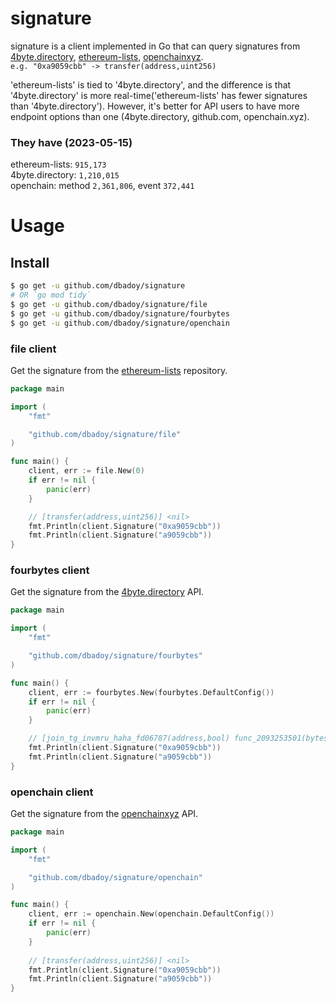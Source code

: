 # signature
signature is a client implemented in Go that can query signatures from [4byte.directory](https://www.4byte.directory/), [ethereum-lists](https://github.com/ethereum-lists/4bytes), [openchainxyz](https://openchain.xyz/signatures). <br>
`e.g. "0xa9059cbb" -> transfer(address,uint256)` <br>


'ethereum-lists' is tied to '4byte.directory', and the difference is that '4byte.directory' is more real-time('ethereum-lists' has fewer signatures than '4byte.directory'). However, it's better for API users to have more endpoint options than one (4byte.directory, github.com, openchain.xyz).

### They have (2023-05-15)
ethereum-lists: `915,173` <br>
4byte.directory: `1,210,015` <br>
openchain: method `2,361,806`, event `372,441` <br>

# Usage

## Install
```bash
$ go get -u github.com/dbadoy/signature
# OR `go mod tidy`
$ go get -u github.com/dbadoy/signature/file 
$ go get -u github.com/dbadoy/signature/fourbytes
$ go get -u github.com/dbadoy/signature/openchain
```

### file client
Get the signature from the [ethereum-lists](https://github.com/ethereum-lists/4bytes) repository.

```go
package main

import (
	"fmt"

	"github.com/dbadoy/signature/file"
)

func main() {
	client, err := file.New(0)
	if err != nil {
		panic(err)
	}

	// [transfer(address,uint256)] <nil>
	fmt.Println(client.Signature("0xa9059cbb"))
	fmt.Println(client.Signature("a9059cbb"))
}

```

### fourbytes client
Get the signature from the [4byte.directory](https://www.4byte.directory/) API.

```go
package main

import (
	"fmt"

	"github.com/dbadoy/signature/fourbytes"
)

func main() {
	client, err := fourbytes.New(fourbytes.DefaultConfig())
	if err != nil {
		panic(err)
	}

	// [join_tg_invmru_haha_fd06787(address,bool) func_2093253501(bytes) transfer(bytes4[9],bytes5[6],int48[11]) many_msg_babbage(bytes1) transfer(address,uint256)] <nil>
	fmt.Println(client.Signature("0xa9059cbb"))
	fmt.Println(client.Signature("a9059cbb"))
}
```

### openchain client
Get the signature from the [openchainxyz](https://openchain.xyz/signatures) API.


```go
package main

import (
	"fmt"

	"github.com/dbadoy/signature/openchain"
)

func main() {
	client, err := openchain.New(openchain.DefaultConfig())
	if err != nil {
		panic(err)
	}
    
	// [transfer(address,uint256)] <nil>
	fmt.Println(client.Signature("0xa9059cbb"))
	fmt.Println(client.Signature("a9059cbb"))
}
```
